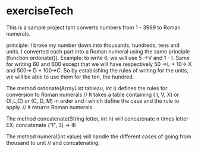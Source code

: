 # exerciseTech

This is a sample project taht converts numbers from 1 - 3999 to Roman numerals. 

principle:
I broke my number down into thousands, hundreds, tens and units. 
I converted each part into a Roman numeral using the same principle (function ordonate()).
Example: to write 6, we will use 5 ->V and 1 - I. Same for writing 60 and 600 except that we will have respectively 50 ->L + 10-> X and 500-> D + 100->C. 
So by establishing the rules of writing for the units, we will be able to use them for the ten, the hundred. 

 The method ordonate(ArrayList<String> tableau, int i) defines the rules for conversion to Roman numerals
	// It takes a table containing ( I, V, X) or (X,L,C) or (C, D, M) in order and i which define the case and the rule to apply.
	// it returns Roman numerals.
  
   The method concatenate(String letter, int n) will concatenate n times letter EX: concatenate ("I", 3) -> III
  
 The method numeral(int value)  will handle the different cases of going from thousand to unit
//	and concatenating.
	
  
  


